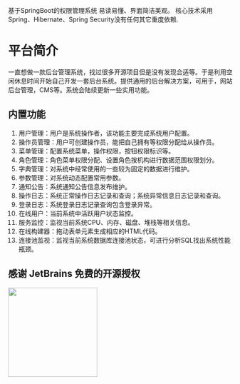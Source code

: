 基于SpringBoot的权限管理系统 易读易懂、界面简洁美观。 核心技术采用Spring、Hibernate、Spring Security没有任何其它重度依赖.

# 平台简介

一直想做一款后台管理系统，找过很多开源项目但是没有发现合适等。于是利用空闲休息时间开始自己开发一套后台系统。提供通用的后台解决方案，可用于，网站后台管理，CMS等。系统会陆续更新一些实用功能。

## 内置功能

1. 用户管理：用户是系统操作者，该功能主要完成系统用户配置。
1. 操作员管理：用户可创建操作员，能把自己拥有等权限分配给从操作员。
1. 菜单管理：配置系统菜单，操作权限，按钮权限标识等。
1. 角色管理：角色菜单权限分配、设置角色按机构进行数据范围权限划分。
1. 字典管理：对系统中经常使用的一些较为固定的数据进行维护。
1. 参数管理：对系统动态配置常用参数。
1. 通知公告：系统通知公告信息发布维护。
1. 操作日志：系统正常操作日志记录和查询；系统异常信息日志记录和查询。
1. 登录日志：系统登录日志记录查询包含登录异常。
1. 在线用户：当前系统中活跃用户状态监控。
1. 服务监控：监视当前系统CPU、内存、磁盘、堆栈等相关信息。
1. 在线构建器：拖动表单元素生成相应的HTML代码。
1. 连接池监视：监视当前系统数据库连接池状态，可进行分析SQL找出系统性能瓶颈。

## 感谢 JetBrains 免费的开源授权

<a href="https://www.jetbrains.com/?from=Mybatis-PageHelper" target="_blank">
<img src="https://user-images.githubusercontent.com/1787798/69898077-4f4e3d00-138f-11ea-81f9-96fb7c49da89.png" height="200"/></a>
